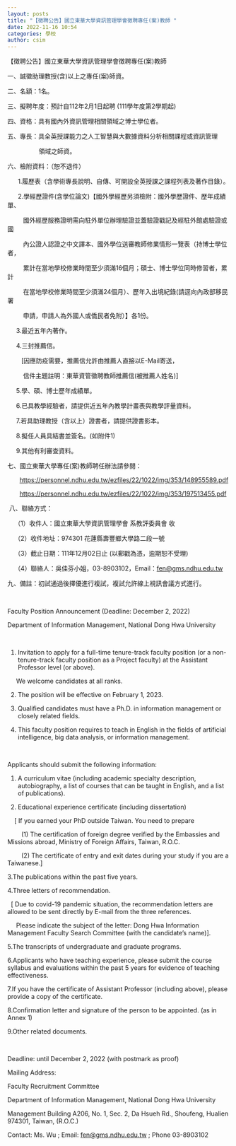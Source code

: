 ```yaml
---
layout: posts
title: "【徴聘公告】國立東華大學資訊管理學會徴聘專任(案)教師 "
date: 2022-11-16 10:54
categories: 學校
author: csim
---
```


【徴聘公告】國立東華大學資訊管理學會徴聘專任(案)教師

一、誠徵助理教授(含)以上之專任(案)師資。

二、名額：1名。

三、擬聘年度：預計自112年2月1日起聘 (111學年度第2學期起)

四、資格：具有國內外資訊管理相關領域之博士學位者。

五、專長：具全英授課能力之人工智慧與大數據資料分析相關課程或資訊管理

                  領域之師資。

六、檢附資料：（恕不退件）

      1.履歷表（含學術專長說明、自傳、可開設全英授課之課程列表及著作目錄）。

      2.學經歷證件(含學位論文)【國外學經歷另須檢附：國外學歷證件、歷年成績單、

         國外經歷服務證明需向駐外單位辦理驗證並蓋驗證戳記及經駐外館處驗證或國

         內公證人認證之中文譯本、國外學位送審教師修業情形一覽表（持博士學位者，

         累計在當地學校修業時間至少須滿16個月；碩士、博士學位同時修習者，累計

         在當地學校修業時間至少須滿24個月）、歷年入出境紀錄(請逕向內政部移民署

         申請，申請人為外國人或僑民者免附）】各1份。

     3.最近五年內著作。

     4.三封推薦信。

        [因應防疫需要，推薦信允許由推薦人直接以E-Mail寄送，

         信件主題註明：東華資管徵聘教師推薦信(被推薦人姓名)]

     5.學、碩、博士歷年成績單。

     6.已具教學經驗者，請提供近五年內教學計畫表與教學評量資料。

     7.若具助理教授（含以上）證書者，請提供證書影本。

     8.擬任人員具結書並簽名。(如附件1)

     9.其他有利審查資料。

七、國立東華大學專任(案)教師聘任辦法請參閱：

       https://personnel.ndhu.edu.tw/ezfiles/22/1022/img/353/148955589.pdf

       https://personnel.ndhu.edu.tw/ezfiles/22/1022/img/353/197513455.pdf

 八、聯絡方式：

    （1）收件人：國立東華大學資訊管理學會 系教評委員會 收

    （2）收件地址：974301 花蓮縣壽豐鄉大學路二段一號

    （3）截止日期：111年12月02日止 (以郵戳為憑，逾期恕不受理)

    （4）聯絡人：吳佳芬小姐，03-8903102，Email：fen@gms.ndhu.edu.tw

九、備註：初試通過後擇優進行複試，複試允許線上視訊會議方式進行。

 

Faculty Position Announcement (Deadline: December 2, 2022)

Department of Information Management, National Dong Hwa University

 

1. Invitation to apply for a full-time tenure-track faculty position (or a non-tenure-track faculty position as a Project faculty) at the Assistant Professor level (or above).

     We welcome candidates at all ranks.

2. The position will be effective on February 1, 2023.

3. Qualified candidates must have a Ph.D. in information management or closely related fields.

4. This faculty position requires to teach in English in the fields of artificial intelligence, big data analysis, or information management.

 

Applicants should submit the following information:

1. A curriculum vitae (including academic specialty description, autobiography, a list of courses that can be taught in English, and a list of publications).

2. Educational experience certificate (including dissertation)

    [ If you earned your PhD outside Taiwan. You need to prepare

        (1) The certification of foreign degree verified by the Embassies and Missions abroad, Ministry of Foreign Affairs, Taiwan, R.O.C.

        (2) The certificate of entry and exit dates during your study if you are a Taiwanese.]

3.The publications within the past five years.

4.Three letters of recommendation.

  [ Due to covid-19 pandemic situation, the recommendation letters are allowed to be sent directly by E-mail from the three references. 

     Please indicate the subject of the letter: Dong Hwa Information Management Faculty Search Committee (with the candidate’s name)]. 

5.The transcripts of undergraduate and graduate programs.

6.Applicants who have teaching experience, please submit the course syllabus and evaluations within the past 5 years for evidence of teaching effectiveness.

7.If you have the certificate of Assistant Professor (including above), please provide a copy of the certificate.

8.Confirmation letter and signature of the person to be appointed. (as in Annex 1)

9.Other related documents.

 

Deadline: until December 2, 2022 (with postmark as proof)

Mailing Address:

Faculty Recruitment Committee

Department of Information Management, National Dong Hwa University

Management Building A206, No. 1, Sec. 2, Da Hsueh Rd., Shoufeng, Hualien 974301, Taiwan, (R.O.C.)

Contact: Ms. Wu ; Email: fen@gms.ndhu.edu.tw ; Phone 03-8903102
